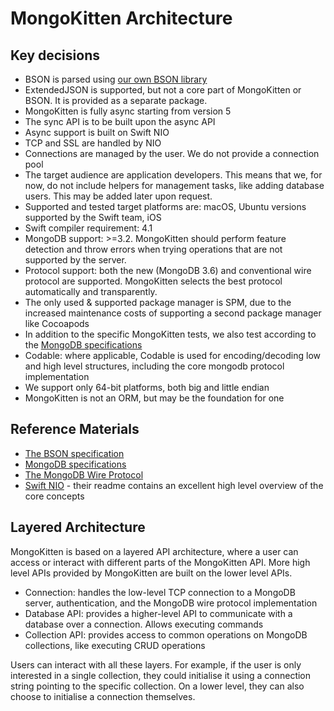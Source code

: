 # MongoKitten Architecture

## Key decisions

- BSON is parsed using [our own BSON library](https://github.com/OpenKitten/BSON)
- ExtendedJSON is supported, but not a core part of MongoKitten or BSON. It is provided as a separate package.
- MongoKitten is fully async starting from version 5
- The sync API is to be built upon the async API
- Async support is built on Swift NIO
- TCP and SSL are handled by NIO
- Connections are managed by the user. We do not provide a connection pool
- The target audience are application developers. This means that we, for now, do not include helpers for management tasks, like adding database users. This may be added later upon request.
- Supported and tested target platforms are: macOS, Ubuntu versions supported by the Swift team, iOS
- Swift compiler requirement: 4.1
- MongoDB support: >=3.2. MongoKitten should perform feature detection and throw errors when trying operations that are not supported by the server.
- Protocol support: both the new (MongoDB 3.6) and conventional wire protocol are supported. MongoKitten selects the best protocol automatically and transparently.
- The only used & supported package manager is SPM, due to the increased maintenance costs of supporting a second package manager like Cocoapods
- In addition to the specific MongoKitten tests, we also test according to the [MongoDB specifications](https://github.com/mongodb/specifications)
- Codable: where applicable, Codable is used for encoding/decoding low and high level structures, including the core mongodb protocol implementation
- We support only 64-bit platforms, both big and little endian
- MongoKitten is not an ORM, but may be the foundation for one

## Reference Materials

- [The BSON specification](http://bsonspec.org)
- [MongoDB specifications](https://github.com/mongodb/specifications)
- [The MongoDB Wire Protocol](https://docs.mongodb.com/manual/reference/mongodb-wire-protocol/)
- [Swift NIO](https://github.com/apple/swift-nio) - their readme contains an excellent high level overview of the core concepts

## Layered Architecture

MongoKitten is based on a layered API architecture, where a user can access or interact with different parts of the MongoKitten API. More high level APIs provided by MongoKitten are built on the lower level APIs.

- Connection: handles the low-level TCP connection to a MongoDB server, authentication, and the MongoDB wire protocol implementation
- Database API: provides a higher-level API to communicate with a database over a connection. Allows executing commands
- Collection API: provides access to common operations on MongoDB collections, like executing CRUD operations

Users can interact with all these layers. For example, if the user is only interested in a single collection, they could initialise it using a connection string pointing to the specific collection. On a lower level, they can also choose to initialise a connection themselves.